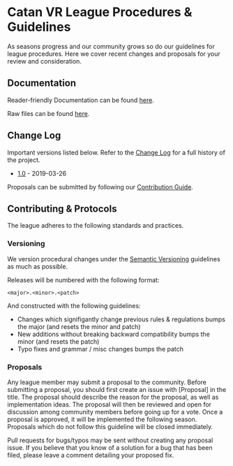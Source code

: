 # Catan VR League Procedures & Guidelines

As seasons progress and our community grows so do our guidelines for league procedures. Here we cover recent changes and proposals for your review and consideration.

## Documentation

Reader-friendly Documentation can be found [here](https://catanvr.club/regulations).

Raw files can be found [here](procedures.md).

## Change Log

Important versions listed below. Refer to the [Change Log](CHANGELOG.md) for a full history of the project.

- [1.0](CHANGELOG.md) - 2019-03-26


Proposals can be submitted by following our [Contribution Guide](CONTRIBUTING.md).

## Contributing & Protocols

The league adheres to the following standards and practices.

### Versioning

We version procedural changes under the [Semantic Versioning](http://semver.org/) guidelines as much as possible.

Releases will be numbered with the following format:

`<major>.<minor>.<patch>`

And constructed with the following guidelines:

* Changes which signifigantly change previous rules & regulations bumps the major (and resets the minor and patch)
* New additions without breaking backward compatibility bumps the minor (and resets the patch)
* Typo fixes and grammar / misc changes bumps the patch


### Proposals

Any league member may submit a proposal to the community. Before submitting a proposal, you should first create an issue with [Proposal] in the title. The proposal should describe the reason for the proposal, as well as implementation ideas. The proposal will then be reviewed and open for discussion among community members before going up for a vote. Once a proposal is approved, it will be implemented the following season. Proposals which do not follow this guideline will be closed immediately.

Pull requests for bugs/typos may be sent without creating any proposal issue. If you believe that you know of a solution for a bug that has been filed, please leave a comment detailing your proposed fix.
